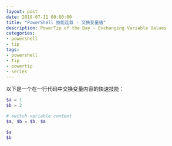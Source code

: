 ```yaml
---
layout: post
date: 2018-07-11 00:00:00
title: "PowerShell 技能连载 - 交换变量值"
description: PowerTip of the Day - Exchanging Variable Values
categories:
- powershell
- tip
tags:
- powershell
- tip
- powertip
- series
---
```

以下是一个在一行代码中交换变量内容的快速技能：

```powershell
$a = 1
$b = 2

# switch variable content
$a, $b = $b, $a

$a
$b
```

<!--本文国际来源：[Exchanging Variable Values](http://community.idera.com/powershell/powertips/b/tips/posts/exchanging-variable-values)-->

